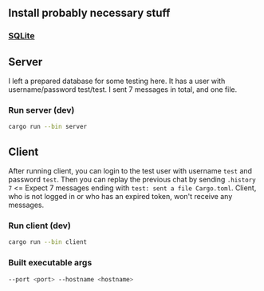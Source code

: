 ## Install probably necessary stuff
### [SQLite](https://www.sqlite.org/index.html)

## Server
I left a prepared database for some testing here. It has a user with username/password test/test. I sent 7 messages in total, and one file.

### Run server (dev)
```bash
cargo run --bin server
```


## Client
After running client, you can login to the test user with username `test` and password `test`. Then you can replay the previous chat by sending `.history 7` <= Expect 7 messages ending with `test: sent a file Cargo.toml`.
Client, who is not logged in or who has an expired token, won't receive any messages.
### Run client (dev)
```bash
cargo run --bin client
```

### Built executable args
```bash
--port <port> --hostname <hostname>
```
